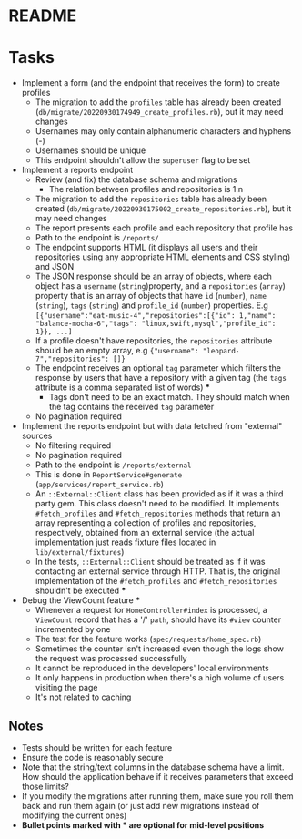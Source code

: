 # README

# Tasks
- Implement a form (and the endpoint that receives the form) to create profiles
  - The migration to add the `profiles` table has already been created (`db/migrate/20220930174949_create_profiles.rb`), but it may need changes
  - Usernames may only contain alphanumeric characters and hyphens (-)
  - Usernames should be unique
  - This endpoint shouldn't allow the `superuser` flag to be set
- Implement a reports endpoint
  - Review (and fix) the database schema and migrations
    - The relation between profiles and repositories is 1:n
  - The migration to add the `repositories` table has already been created (`db/migrate/20220930175002_create_repositories.rb`), but it may need changes
  - The report presents each profile and each repository that profile has
  - Path to the endpoint is `/reports/`
  - The endpoint supports HTML (it displays all users and their repositories using any appropriate HTML elements and CSS styling) and JSON
  - The JSON response should be an array of objects, where each object has a `username` (`string`)property, and a `repositories` (`array`) property that is an array of objects that have `id` (`number`), `name` (`string`), `tags` (`string`) and `profile_id` (`number`) properties. E.g `[{"username":"eat-music-4","repositories":[{"id": 1,"name": "balance-mocha-6","tags": "linux,swift,mysql","profile_id": 1}}, ...]`
  - If a profile doesn't have repositories, the `repositories` attribute should be an empty array, e.g `{"username": "leopard-7","repositories": []}`
  - The endpoint receives an optional `tag` parameter which filters the response by users that have a repository with a given tag (the `tags` attribute is a comma separated list of words) **\***
    - Tags don't need to be an exact match. They should match when the tag contains the received `tag` parameter
  - No pagination required
- Implement the reports endpoint but with data fetched from "external" sources
  - No filtering required
  - No pagination required
  - Path to the endpoint is `/reports/external`
  - This is done in `ReportService#generate` (`app/services/report_service.rb`)
  - An `::External::Client` class has been provided as if it was a third party gem. This class doesn't need to be modified. It implements `#fetch_profiles` and `#fetch_repositories` methods that return an array representing a collection of profiles and repositories, respectively, obtained from an external service (the actual implementation just reads fixture files located in `lib/external/fixtures`)
  - In the tests, `::External::Client` should be treated as if it was contacting an external service through HTTP. That is, the original implementation of the `#fetch_profiles` and `#fetch_repositories` shouldn't be executed **\***
- Debug the ViewCount feature **\***
  - Whenever a request for `HomeController#index` is processed, a `ViewCount` record that has a '/' `path`, should have its `#view` counter incremented by one
  - The test for the feature works (`spec/requests/home_spec.rb`)
  - Sometimes the counter isn't increased even though the logs show the request was processed successfully
  - It cannot be reproduced in the developers' local environments
  - It only happens in production when there's a high volume of users visiting the page
  - It's not related to caching

## Notes
- Tests should be written for each feature
- Ensure the code is reasonably secure
- Note that the string/text columns in the database schema have a limit. How should the application behave if it receives parameters that exceed those limits?
- If you modify the migrations after running them, make sure you roll them back and run them again (or just add new migrations instead of modifying the current ones)
- **Bullet points marked with \* are optional for mid-level positions**
